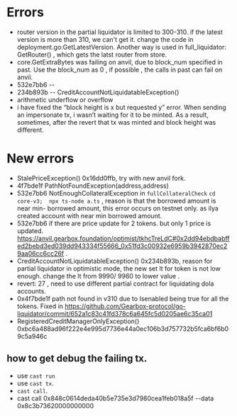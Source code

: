 # Errors
- router version in the partial liquidator is limited to 300-310. if the latest version is more than 310, we can't get it. change the code in deployment.go:GetLatestVersion. Another way is used in full_liquidator: GetRouter() , which gets the latst router from store.
- core.GetExtraBytes was failing on anvil, due to block_num specified in past. Use the block_num as 0 , if possible , the calls in past can fail on anvil.
- 532e7bb6 -- 
- 234b893b -- CreditAccountNotLiquidatableException()
- arithmetic underflow or overflow
- i have fixed the “block height is x but requested y” error. When sending an impersonate tx, i wasn’t waiting for it to be minted. As a result,  sometimes, after the revert that tx was minted and block height was different. 

# New errors
- StalePriceException() 0x16dd0ffb, try with new anvil fork.
- 4f7bde1f PathNotFoundException(address,address)
- 532e7bb6 NotEnoughCollateralException in `fullCollateralCheck` `cd core-v3;  npx ts-node a.ts` , reason is that the borrowed amount is near min- borrowed amount, this error occurs on testnet only. as ilya created account with near min borrowed amount.
- 532e7bb6 if there are price update for 2 tokens. but only 1 price is updated. https://anvil.gearbox.foundation/optimist/tkhcTreLdC#0x2dd94ebdbabffed2bebd3ed039dd943334f55666_0x51fd3c00932e6959b3942870ec29aa06cc6cc26f . 
- CreditAccountNotLiquidatableException() 0x234b893b, reason for partial liquidator in optimistic mode, the new set lt for token is not low enough. change the lt from 9990/ 9960 to lower value .
- revert: 27 , need to use different partial contract for liquidating dola accounts.
- 0x4f7bde1f path not found in v310 due to Isenabled being true for all the tokens. Fixed in https://github.com/Gearbox-protocol/go-liquidator/commit/652a1c83c41fd378c6a645fc5d0205ae6c35ca01 
- RegisteredCreditManagerOnlyException() 0xbc6a488ad96f222e4e995d7736e44a0ec106b3d757732b5fca6bf6b09c5a946c
## how to get debug the failing tx.
* use `cast run`
* use `cast tx`.
* `cast call`.
* cast call 0x848c0614deda40b5e735e3d7980cea1feb018a5f --data 0x8c3b73620000000000